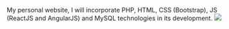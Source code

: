 My personal website, I will incorporate PHP, HTML, CSS (Bootstrap), JS (ReactJS and AngularJS) and MySQL technologies in its development.
<img src="https://i.imgur.com/yOjMkur.jpg" />
